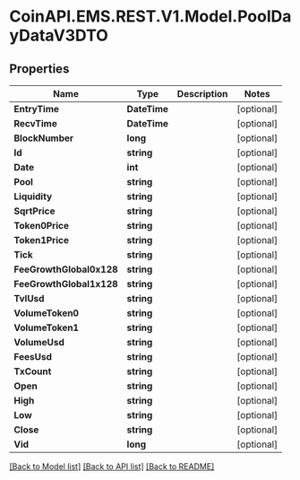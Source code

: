 # CoinAPI.EMS.REST.V1.Model.PoolDayDataV3DTO

## Properties

Name | Type | Description | Notes
------------ | ------------- | ------------- | -------------
**EntryTime** | **DateTime** |  | [optional] 
**RecvTime** | **DateTime** |  | [optional] 
**BlockNumber** | **long** |  | [optional] 
**Id** | **string** |  | [optional] 
**Date** | **int** |  | [optional] 
**Pool** | **string** |  | [optional] 
**Liquidity** | **string** |  | [optional] 
**SqrtPrice** | **string** |  | [optional] 
**Token0Price** | **string** |  | [optional] 
**Token1Price** | **string** |  | [optional] 
**Tick** | **string** |  | [optional] 
**FeeGrowthGlobal0x128** | **string** |  | [optional] 
**FeeGrowthGlobal1x128** | **string** |  | [optional] 
**TvlUsd** | **string** |  | [optional] 
**VolumeToken0** | **string** |  | [optional] 
**VolumeToken1** | **string** |  | [optional] 
**VolumeUsd** | **string** |  | [optional] 
**FeesUsd** | **string** |  | [optional] 
**TxCount** | **string** |  | [optional] 
**Open** | **string** |  | [optional] 
**High** | **string** |  | [optional] 
**Low** | **string** |  | [optional] 
**Close** | **string** |  | [optional] 
**Vid** | **long** |  | [optional] 

[[Back to Model list]](../README.md#documentation-for-models) [[Back to API list]](../README.md#documentation-for-api-endpoints) [[Back to README]](../README.md)

